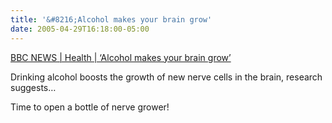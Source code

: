 ```yaml
---
title: '&#8216;Alcohol makes your brain grow'
date: 2005-04-29T16:18:00-05:00
---
```

[BBC NEWS | Health | &#8216;Alcohol makes your brain grow&#8217;](http://news.bbc.co.uk/1/hi/health/4496727.stm)

Drinking alcohol boosts the growth of new nerve cells in the brain, research suggests&#8230;

Time to open a bottle of nerve grower!
